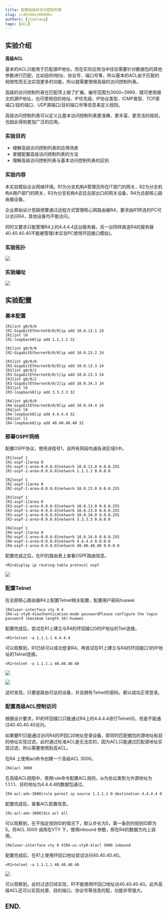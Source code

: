 ```yaml
---
title: 配置高级的访问控制列表
slug: cc46346ss669dkv
authors: [jianlang]
tags: [ACL]
---
```


## 实验介绍

 **高级ACL**

基本的ACL只能用于匹配源IP地址，而在实际应用当中往往需要针对数据包的其他参数进行匹配，比如目的I地址、协议号、端口号等，所以基本的ACL由于匹配的局限性而无法实现更多的功能，所以就需要使用高级的访问控制列表。

高级的访问控制列表在匹配项上做了扩展，编号范围为3000~3999，既可使用报文的源IP地址，也可使用目的地址、IP优先级、IP协议类型、ICMP类型、TCP源端口/目的端口、UDP源端口/目的端口号等信息来定义规则。

高级访问控制列表可以定义比基本访问控制列表更准确、更丰富、更灵活的规则，也因此得到更加广泛的应用。

<!--truncate-->

### 实验目的

- 理解高级访问控制列表的应用场景
- 掌握配置高级访问控制列表的方法
- 理解高级访问控制列表与基本访问控制列表的区别

### 实验内容

本实验模拟企业网络环境。R1为分支机构A管理员所在IT部门的网关，R2为分支机构A用户部门的网关，R3为分支机构A去往总部出口的网关设备，R4为总部核心路由器设备。

企业原始设计思路想要通过远程方式管理核心网路由器R4，要求由R1所连的PC可以访问R4，其他设备均不能访问。

同时又要求只能管理R4上的4.4.4.4这台服务器，另一台同样直连R4的服务器40.40.40.40不能被管理(本实验PC使用环回接口模拟)。

### 实验拓扑

![](1.webp)

### 实验编址

![](table.png)

## 实验配置

### 基本配置

```
[R1]int g0/0/0
[R1-GigabitEthernet0/0/0]ip add 10.0.13.1 24
[R1]int l0
[R1-loopback0]ip add 1.1.1.1 32

[R2]int g0/0/0
[R2-GigabitEthernet0/0/0]ip add 10.0.23.2 24

[R3]int g0/0/0
[R3-GigabitEthernet0/0/0]ip add 10.0.13.3 24
[R3]int g0/0/1
[R3-GigabitEthernet0/0/1]ip add 10.0.23.3 24
[R3]int g0/0/2
[R3-GigabitEthernet0/0/2]ip add 10.0.34.3 24
[R3]int l0
[R3-loopback0]ip add 3.3.3.3 32

[R4]int g0/0/0
[R4-GigabitEthernet0/0/0]ip add 10.0.34.4 24
[R4]int l0
[R4-loopback0]ip add 4.4.4.4 32
[R4]int l1
[R4-loopback0]ip add 40.40.40.40 32
```

### 部署OSPF网络

配置OSPF协议，使用进程号1，且所有网段均通告进区域0中。

```
[R1]ospf 1
[R1-ospf-1]area 0
[R1-ospf-1-area-0.0.0.0]network 10.0.13.0 0.0.0.255
[R1-ospf-1-area-0.0.0.0]network 1.1.1.1 0.0.0.0

[R2]ospf 1
[R2-ospf-1]area 0
[R2-ospf-1-area-0.0.0.0]network 10.0.23.0 0.0.0.255

[R3]ospf 1
[R3-ospf-1]area 0
[R3-ospf-1-area-0.0.0.0]network 10.0.13.0 0.0.0.255
[R3-ospf-1-area-0.0.0.0]network 10.0.23.0 0.0.0.255
[R3-ospf-1-area-0.0.0.0]network 10.0.34.0 0.0.0.255
[R3-ospf-1-area-0.0.0.0]network 3.3.3.3 0.0.0.0

[R4]ospf 1
[R4-ospf-1]area 0
[R4-ospf-1-area-0.0.0.0]network 10.0.34.0 0.0.0.255
[R4-ospf-1-area-0.0.0.0]network 4.4.4.4 0.0.0.0
[R4-ospf-1-area-0.0.0.0]network 40.40.40.40 0.0.0.0
```

配置完成之后，在R1的路由表上查看OSPF路由信息。

```
<R1>display ip routing-table protocol ospf
```

![](2.webp)

### 配置Telnet

在总部核心路由器R4上配置Telnet相关配置，配置用户密码huawei

```
[R4]user-interface vty 0 4
[R4-ui-vty0-4]authentication-mode passwordPlease configure the login password (maximum length 16):huawei
```

配置完成后，尝试在R1上建立与R4的环回接口0的IP地址的Telr连接。

```
<R1>telnet -a 1.1.1.1 4.4.4.4
```

可以观察到，R1已经可以成功登录R4。再尝试在R1上建立与R4的环回接口1的IP地址的Telnet连接。

```
<R1>telnet -a 1.1.1.1 40.40.40.40
```

![](3.webp)

![](4.webp)

这时发现，只要是路由可达的设备，并且拥有Telnet的密码，都以成功正常登录。

### 配置高级ACL控制访问

根据设计要求，R1的环回接口只能通过R4上的4.4.4.4进行Telnet问，但是不能通过40.40.40.40访问。

如果要R1只能通过访问R4的环回口0地址登录设备，即同时匹配据包的源地址和目的地址实现过滤，此时通过标准ACL是无法实的，因为ACL只能通过匹配源地址实现过滤，所以需要使用到高ACL。

在R4 上使用acl命令创建一个高级ACL 3000。

```
[R4]acl 3000
```

在高级ACL视图中，使用rule命令配置ACL规则，ip为协议类型允许源地址为1.1.1.1、目的地址为4.4.4.4的数据包通过。

```
[R4-acl-adv-3000]rule permit ip source 1.1.1.1 0 destination 4.4.4.4 0
```

配置完成后，查看ACL配置信息。

```
[R1-acl-adv-3000]dis acl all
```

可以观察到，在不指定规则ID的情况下，默认步长为5，第一条则的规则ID即为5。将ACL 3000 调用在VTY 下，使用inbound 参数，即在R4的数据方向上调用。

```
[R4]user-interface vty 0 4[R4-ui-vty0-4]acl 3000 inbound
```

配置完成后，在R1上使用环回口地址尝试访问40.40.40.40。

```
<R1>telnet -a 1.1.1.1 40.40.40.40
```

![](5.webp)

可以观察到，此时过滤已经实现，R1不能使用环回口地址访40.40.40.40。此外高级ACL还可以实现对源、目的端口，协议号等信息的配，功能非常强大。

## END.